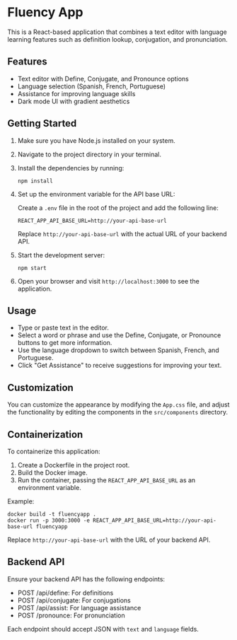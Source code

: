 # Fluency App

This is a React-based application that combines a text editor with language learning features such as definition lookup, conjugation, and pronunciation.

## Features

- Text editor with Define, Conjugate, and Pronounce options
- Language selection (Spanish, French, Portuguese)
- Assistance for improving language skills
- Dark mode UI with gradient aesthetics

## Getting Started

1. Make sure you have Node.js installed on your system.
2. Navigate to the project directory in your terminal.
3. Install the dependencies by running:

   ```
   npm install
   ```

4. Set up the environment variable for the API base URL:

   Create a `.env` file in the root of the project and add the following line:

   ```
   REACT_APP_API_BASE_URL=http://your-api-base-url
   ```

   Replace `http://your-api-base-url` with the actual URL of your backend API.

5. Start the development server:

   ```
   npm start
   ```

6. Open your browser and visit `http://localhost:3000` to see the application.

## Usage

- Type or paste text in the editor.
- Select a word or phrase and use the Define, Conjugate, or Pronounce buttons to get more information.
- Use the language dropdown to switch between Spanish, French, and Portuguese.
- Click "Get Assistance" to receive suggestions for improving your text.

## Customization

You can customize the appearance by modifying the `App.css` file, and adjust the functionality by editing the components in the `src/components` directory.

## Containerization

To containerize this application:

1. Create a Dockerfile in the project root.
2. Build the Docker image.
3. Run the container, passing the `REACT_APP_API_BASE_URL` as an environment variable.

Example:

```
docker build -t fluencyapp .
docker run -p 3000:3000 -e REACT_APP_API_BASE_URL=http://your-api-base-url fluencyapp
```

Replace `http://your-api-base-url` with the URL of your backend API.

## Backend API

Ensure your backend API has the following endpoints:

- POST /api/define: For definitions
- POST /api/conjugate: For conjugations
- POST /api/assist: For language assistance
- POST /pronounce: For pronunciation

Each endpoint should accept JSON with `text` and `language` fields.
